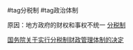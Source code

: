 #tag分税制 #tag政治体制

原因：地方政府的财权和事权不统一
[分税制](https://wiki.mbalib.com/wiki/%E5%88%86%E7%A8%8E%E5%88%B6%E8%B4%A2%E6%94%BF%E7%AE%A1%E7%90%86%E4%BD%93%E5%88%B6)

[国务院关于实行分税制财政管理体制的决定](http://fgcx.bjcourt.gov.cn:4601/law?fn=chl044s002.txt)